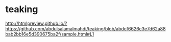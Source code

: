 # teaking

http://htmlpreview.github.io/?https://github.com/abdulsalamalmahdi/teaking/blob/abdcf6626c3e7d62a88bab2bb16e5d390675ba2f/sample.html#L1
